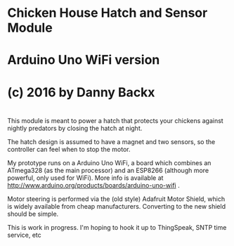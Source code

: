 #
# Chicken House Hatch and Sensor Module
# Arduino Uno WiFi version
#
# (c) 2016 by Danny Backx
#

This module is meant to power a hatch that protects your chickens against nightly predators
by closing the hatch at night.

The hatch design is assumed to have a magnet and two sensors, so the controller can feel
when to stop the motor.

My prototype runs on a Arduino Uno WiFi, a board which combines an ATmega328 (as the main
processor) and an ESP8266 (although more powerful, only used for WiFi). More info is
available at http://www.arduino.org/products/boards/arduino-uno-wifi .

Motor steering is performed via the (old style) Adafruit Motor Shield, which is widely
available from cheap manufacturers. Converting to the new shield should be simple.

This is work in progress.
I'm hoping to hook it up to ThingSpeak, SNTP time service, etc
